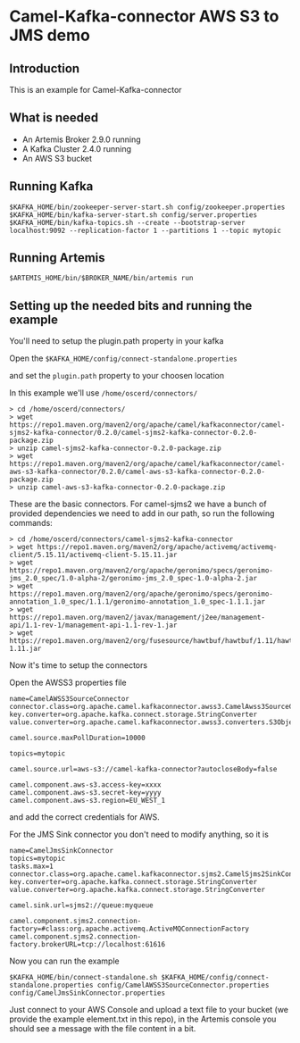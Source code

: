 # Camel-Kafka-connector AWS S3 to JMS demo

## Introduction

This is an example for Camel-Kafka-connector

## What is needed

- An Artemis Broker 2.9.0 running
- A Kafka Cluster 2.4.0 running 
- An AWS S3 bucket

## Running Kafka

```
$KAFKA_HOME/bin/zookeeper-server-start.sh config/zookeeper.properties
$KAFKA_HOME/bin/kafka-server-start.sh config/server.properties
$KAFKA_HOME/bin/kafka-topics.sh --create --bootstrap-server localhost:9092 --replication-factor 1 --partitions 1 --topic mytopic
```

## Running Artemis

```
$ARTEMIS_HOME/bin/$BROKER_NAME/bin/artemis run
```

## Setting up the needed bits and running the example

You'll need to setup the plugin.path property in your kafka

Open the `$KAFKA_HOME/config/connect-standalone.properties`

and set the `plugin.path` property to your choosen location

In this example we'll use `/home/oscerd/connectors/`

```
> cd /home/oscerd/connectors/
> wget https://repo1.maven.org/maven2/org/apache/camel/kafkaconnector/camel-sjms2-kafka-connector/0.2.0/camel-sjms2-kafka-connector-0.2.0-package.zip
> unzip camel-sjms2-kafka-connector-0.2.0-package.zip
> wget https://repo1.maven.org/maven2/org/apache/camel/kafkaconnector/camel-aws-s3-kafka-connector/0.2.0/camel-aws-s3-kafka-connector-0.2.0-package.zip
> unzip camel-aws-s3-kafka-connector-0.2.0-package.zip
```

These are the basic connectors. For camel-sjms2 we have a bunch of provided dependencies we need to add in our path, so run the following commands:

```
> cd /home/oscerd/connectors/camel-sjms2-kafka-connector
> wget https://repo1.maven.org/maven2/org/apache/activemq/activemq-client/5.15.11/activemq-client-5.15.11.jar
> wget https://repo1.maven.org/maven2/org/apache/geronimo/specs/geronimo-jms_2.0_spec/1.0-alpha-2/geronimo-jms_2.0_spec-1.0-alpha-2.jar
> wget https://repo1.maven.org/maven2/org/apache/geronimo/specs/geronimo-annotation_1.0_spec/1.1.1/geronimo-annotation_1.0_spec-1.1.1.jar
> wget https://repo1.maven.org/maven2/javax/management/j2ee/management-api/1.1-rev-1/management-api-1.1-rev-1.jar
> wget https://repo1.maven.org/maven2/org/fusesource/hawtbuf/hawtbuf/1.11/hawtbuf-1.11.jar
```

Now it's time to setup the connectors

Open the AWSS3 properties file 

```
name=CamelAWSS3SourceConnector
connector.class=org.apache.camel.kafkaconnector.awss3.CamelAwss3SourceConnector
key.converter=org.apache.kafka.connect.storage.StringConverter
value.converter=org.apache.camel.kafkaconnector.awss3.converters.S3ObjectConverter

camel.source.maxPollDuration=10000

topics=mytopic

camel.source.url=aws-s3://camel-kafka-connector?autocloseBody=false

camel.component.aws-s3.access-key=xxxx
camel.component.aws-s3.secret-key=yyyy
camel.component.aws-s3.region=EU_WEST_1
```

and add the correct credentials for AWS.

For the JMS Sink connector you don't need to modify anything, so it is

```
name=CamelJmsSinkConnector
topics=mytopic
tasks.max=1
connector.class=org.apache.camel.kafkaconnector.sjms2.CamelSjms2SinkConnector
key.converter=org.apache.kafka.connect.storage.StringConverter
value.converter=org.apache.kafka.connect.storage.StringConverter

camel.sink.url=sjms2://queue:myqueue

camel.component.sjms2.connection-factory=#class:org.apache.activemq.ActiveMQConnectionFactory
camel.component.sjms2.connection-factory.brokerURL=tcp://localhost:61616
```

Now you can run the example

```
$KAFKA_HOME/bin/connect-standalone.sh $KAFKA_HOME/config/connect-standalone.properties config/CamelAWSS3SourceConnector.properties config/CamelJmsSinkConnector.properties
```

Just connect to your AWS Console and upload a text file to your bucket (we provide the example element.txt in this repo), in the Artemis console you should see a message with the file content in a bit.

